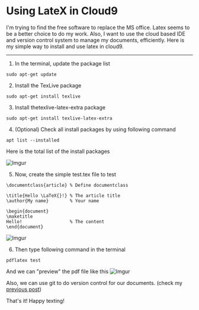 # Using LateX in Cloud9

I'm trying to find the free software to replace the MS office. 
Latex seems to be a better choice to do my work. 
Also, I want to use the cloud based IDE and version control system to manage my documents, efficiently. 
Here is my simple way to install and use latex in cloud9.

---

1. In the terminal, update the package list

```
sudo apt-get update 
```

2. Install the TexLive package 

```
sudo apt-get install texlive
```

3. Install thetexlive-latex-extra package 

```
sudo apt-get install texlive-latex-extra
```

4. (Optional) Check all install packages by using following command

```
apt list --installed
```

Here is the total list of the install packages

![Imgur](http://i.imgur.com/82wDFGh.png)


5. Now, create the simple test.tex file to test

```
\documentclass{article} % Define documentclass

\title{Hello \LaTeX{}!} % The article title
\author{My name}        % Your name

\begin{document} 
\maketitle
Hello!                  % The content
\end{document}
```

![Imgur](http://i.imgur.com/nkScMg6.png)

6. Then type following command in the terminal
```
pdflatex test
```

And we can "preview" the pdf file like this
![Imgur](http://i.imgur.com/SI1028c.png)

Also, we can use git to do version control for our documents. (check my [previous post](https://nanhung.github.io/Using-GNU-MCSim-in-web-based-IDE-and-combine-with-version-control/))

That's it! 
Happy texting!
